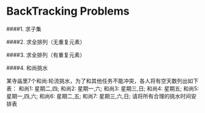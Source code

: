 # BackTracking Problems

####1. 求子集

####2. 求全排列（无重复元素）

####3. 求全排列（有重复元素）

####4. 和尚挑水

某寺庙里7个和尚:轮流挑水，为了和其他任务不能冲突，各人将有空天数列出如下表：
和尚1: 星期二,四;
和尚2: 星期一,六;
和尚3: 星期三,日;
和尚4: 星期五;
和尚5: 星期一,四,六;
和尚6: 星期二,五;
和尚7: 星期三,六,日;
请将所有合理的挑水时间安排表 
